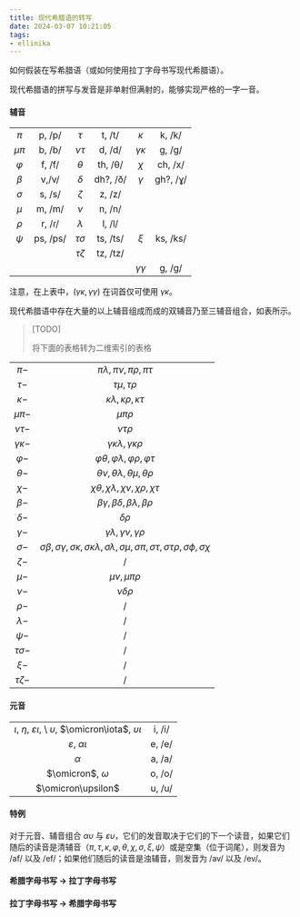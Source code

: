 ```yaml
---
title: 现代希腊语的转写
date: 2024-03-07 10:21:05
tags:
- ellinika
---
```


如何假装在写希腊语（或如何使用拉丁字母书写现代希腊语）。

<!-- more -->

现代希腊语的拼写与发音是非单射但满射的，能够实现严格的一字一音。

#### 辅音

|||||||
|:-:|:-:|:-:|:-:|:-:|:-:
$\pi$ | p, /p/ | $\tau$ | t, /t/ | $\kappa$ | k, /k/
$\mu \pi$ | b, /b/ |$\nu \tau$ | d, /d/ | $\gamma \kappa$ | g, /ɡ/
$\varphi$ | f, /f/ | $\theta$ | th, /θ/ | $\chi$ | ch, /x/
$\beta$ | v,/v/ | $\delta$ | dh?, /ð/ | $\gamma$ | gh?, /ɣ/
$\sigma$ | s, /s/ | $\zeta$ | z, /z/
$\mu$ | m, /m/ | $\nu$ | n, /n/
$\rho$ | r, /ɾ/| $\lambda$ | l, /l/
$\psi$ | ps, /ps/ | $\tau\sigma$ | ts, /ts/ | $\xi$ | ks, /ks/
| | | $\tau\zeta$ | tz, /tz/ | 
| | | | |$\gamma\gamma$ | g, /ɡ/

注意，在上表中，$(\gamma\kappa,\gamma\gamma)$ 在词首仅可使用 $\gamma\kappa$。

现代希腊语中存在大量的以上辅音组成而成的双辅音乃至三辅音组合，如表所示。

> [TODO]
>
> 将下面的表格转为二维索引的表格

| | |
|:-:|:-:|
$\pi-$ | $\pi\lambda, \pi\nu, \pi\rho, \pi\tau$
$\tau-$ | $\tau\mu, \tau\rho$
$\kappa-$ | $\kappa\lambda, \kappa\rho, \kappa\tau$
$\mu\pi-$ | $\mu\pi\rho$
$\nu\tau-$ | $\nu\tau\rho$
$\gamma\kappa-$ | $\gamma\kappa\lambda, \gamma\kappa\rho$
$\varphi-$ | $\varphi\theta, \varphi\lambda, \varphi\rho, \varphi\tau$
$\theta-$ | $\theta\nu, \theta\lambda, \theta\mu, \theta\rho$ 
$\chi-$ | $\chi\theta, \chi\lambda, \chi\nu, \chi\rho, \chi\tau$
$\beta-$ | $\beta\gamma, \beta\delta, \beta\lambda, \beta\rho$
$\delta-$ | $\delta\rho$
$\gamma-$ | $\gamma\lambda, \gamma\nu, \gamma\rho$
$\sigma-$ | $\sigma\beta, \sigma\gamma, \sigma\kappa, \sigma\kappa\lambda, \sigma\lambda, \sigma\mu, \sigma\pi, \sigma\tau, \sigma\tau\rho, \sigma\phi, \sigma\chi$
$\zeta-$ | /
$\mu-$ | $\mu\nu, \mu\pi\rho$
$\nu-$ | $\nu\delta\rho$
$\rho-$ | /
$\lambda-$ | /
$\psi-$ | /
$\tau\sigma-$ | /
$\xi-$ | /
$\tau\zeta-$ | /


#### 元音

|||
|:-:|:-:|
|$\iota$, $\eta$, $\varepsilon\iota$, \\ $\upsilon$, $\omicron\iota$, $\upsilon\iota$|i, /i/|
|$\varepsilon$, $\alpha\iota$|e, /e/|
|$\alpha$|a, /a/|
|$\omicron$, $\omega$|o, /o/|
|$\omicron\upsilon$|u, /u/|

#### 特例

对于元音、辅音组合 $\alpha\upsilon$ 与 $\varepsilon\upsilon$，它们的发音取决于它们的下一个读音，如果它们随后的读音是清辅音（$\pi,\tau,\kappa,\varphi,\theta,\chi, \sigma,\xi,\psi$）或是空集（位于词尾），则发音为 /af/ 以及 /ef/；如果他们随后的读音是浊辅音，则发音为 /av/ 以及 /ev/。

#### 希腊字母书写 -> 拉丁字母书写

#### 拉丁字母书写 -> 希腊字母书写